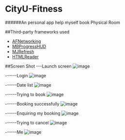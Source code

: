 # CityU-Fitness
######An personal app help myself book Physical Room

##Third-party frameworks used
* [AFNetworking](https://github.com/AFNetworking/AFNetworking)
* [MBProgressHUD](https://github.com/jdg/MBProgressHUD)
* [MJRefresh](https://github.com/CoderMJLee/MJRefresh)
* [HTMLReader](https://github.com/nolanw/HTMLReader)

##Screen Shot
---Launch screen
![image](https://github.com/brookgao/CityU-Fitness/blob/master/ScreenShot/1_launch.png)

------Login 
![image](https://github.com/brookgao/CityU-Fitness/blob/master/ScreenShot/2_login.png)

------Date list
![image](https://github.com/brookgao/CityU-Fitness/blob/master/ScreenShot/3_booingDate.png)

------Trying to book
![image](https://github.com/brookgao/CityU-Fitness/blob/master/ScreenShot/4_tryToBooking.png)

------Booking successfully
![image](https://github.com/brookgao/CityU-Fitness/blob/master/ScreenShot/5_booingSuccess.png)

------Enquiring my booking
![image](https://github.com/brookgao/CityU-Fitness/blob/master/ScreenShot/6_enquire.png)

------Trying to cancel
![image](https://github.com/brookgao/CityU-Fitness/blob/master/ScreenShot/7_cancelBooking.png)

------Me
![image](https://github.com/brookgao/CityU-Fitness/blob/master/ScreenShot/8_me.png)

